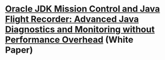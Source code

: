 # [Oracle JDK Mission Control and Java Flight Recorder: Advanced Java Diagnostics and Monitoring without Performance Overhead](https://www.oracle.com/docs/tech/java/java-mission-control-technical-brief.pdf) (White Paper)